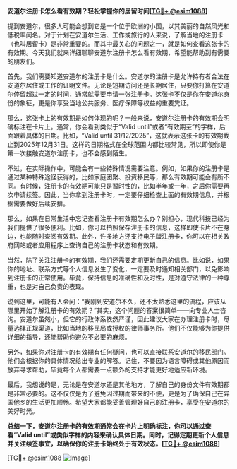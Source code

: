 **安道尔注册卡怎么看有效期？轻松掌握你的居留时间[[TG💪+ @esim1088](https://t.me/s/esim1088)]**

提到安道尔，很多人可能会想到它是一个位于欧洲的小国，以其美丽的自然风光和低税率闻名。对于计划在安道尔生活、工作或旅行的人来说，了解当地的注册卡（也叫居留卡）是非常重要的。而其中最关心的问题之一，就是如何查看这张卡的有效期。今天我们就来详细聊聊安道尔注册卡怎么看有效期，希望能帮助到有需要的朋友们。

首先，我们需要知道安道尔的注册卡是什么。安道尔的注册卡是允许持有者合法在安道尔居住或工作的证明文件。无论是短期访问还是长期居住，只要你打算在安道尔停留超过一定的时间，通常就需要申请一张注册卡。这张卡不仅是你在安道尔身份的象征，更是你享受当地公共服务、医疗保障等权益的重要凭证。

那么，这张卡上的有效期是如何体现的呢？一般来说，安道尔注册卡的有效期会明确标注在卡片上。通常，你会看到类似于“Valid until”或者“有效期至”的字样，后面跟着具体的日期。比如，“Valid until 31/12/2025”，这就表示这张卡的有效期截止到2025年12月31日。这样的日期格式在全球范围内都比较常见，所以即使你是第一次接触安道尔注册卡，也不会感到陌生。

不过，在实际操作中，可能会有一些特殊情况需要注意。例如，如果你的注册卡是通过某种特殊途径获得的，比如家庭团聚、投资移民等，那么有效期可能会有所不同。有时候，注册卡的有效期可能只是暂时性的，比如半年或一年，之后你需要再次申请续签。因此，当你拿到注册卡时，一定要仔细检查上面的有效期信息，并根据需要做好后续安排。

那么，如果在日常生活中忘记查看注册卡有效期怎么办？别担心，现代科技已经为我们提供了很多便利。比如，你可以拍照保存注册卡的信息，这样即使卡片不在身边，也能随时查阅有效期。此外，许多地方还支持电子版注册卡，你可以在相关政府网站或者应用程序上查询自己的注册卡状态和有效期。

当然，除了关注注册卡的有效期，我们还需要定期更新自己的信息。比如说，如果你的地址、联系方式等个人信息发生了变化，一定要及时通知相关部门，以免影响到注册卡的正常使用。毕竟，保持信息的准确性和及时性，是对遵守法律的一种尊重，也是对自己负责的表现。

说到这里，可能有人会问：“我刚到安道尔不久，还不太熟悉这里的流程，应该从哪里开始了解注册卡的有效期？”其实，这个问题的答案很简单——向专业人士咨询。安道尔虽然小，但它的行政体系依然严谨，因此建议大家在办理注册卡时，尽量选择正规渠道，比如当地的移民局或授权的律师事务所。他们不仅能够为你提供详细的指导，还能帮助你避免不必要的麻烦。

另外，如果你对注册卡的有效期有任何疑问，也可以直接联系安道尔的移民部门。他们会根据你的具体情况给出专业的解答。记住，不要因为语言障碍或其他原因而放弃寻求帮助，毕竟每个人都需要一点额外的支持才能更好地适应新环境。

最后，我想说的是，无论是在安道尔还是其他地方，了解自己的身份文件有效期都是非常必要的。这不仅仅是为了避免因过期而带来的不便，更是为了确保自己在异国他乡的生活更加顺畅。希望大家都能妥善管理好自己的注册卡，享受在安道尔的美好时光。

**总结一下，安道尔注册卡的有效期通常会在卡片上明确标注，你可以通过查看“Valid until”或类似字样的内容来确认具体日期。同时，记得定期更新个人信息并关注续签事宜，以确保你的注册卡始终处于有效状态。[[TG💪+ @esim1088](https://t.me/s/esim1088)]**

[[TG💪+ @esim1088](https://t.me/s/esim1088) ![Image](https://i.postimg.cc/4NQfJmqS/Snipaste-2025-05-13-00-14-12.png)]